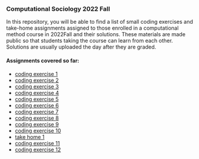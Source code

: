 ### Computational Sociology 2022 Fall 

In this repository, you will be able to find a list of small coding exercises and take-home assignments 
assigned to those enrolled in a computational method course in 2022Fall and their solutions. These materials are made public so that students taking the course can learn from each other. Solutions are usually uploaded the day after they are graded. 

#### Assignments covered so far:

* [coding exercise 1](https://github.com/ruilinchen/compsoc_2022fall/tree/main/exercise1)
* [coding exercise 2](https://github.com/ruilinchen/compsoc_2022fall/tree/main/exercise2)
* [coding exercise 3](https://github.com/ruilinchen/compsoc_2022fall/tree/main/exercise3)
* [coding exercise 4](https://github.com/ruilinchen/compsoc_2022fall/tree/main/exercise4)
* [coding exercise 5](https://github.com/ruilinchen/compsoc_2022fall/tree/main/exercise5)
* [coding exercise 6](https://github.com/ruilinchen/compsoc_2022fall/tree/main/exercise6)
* [coding exercise 7](https://github.com/ruilinchen/compsoc_2022fall/tree/main/exercise7)
* [coding exercise 8](https://github.com/ruilinchen/compsoc_2022fall/tree/main/exercise8)
* [coding exercise 9](https://github.com/ruilinchen/compsoc_2022fall/tree/main/exercise9)
* [coding exercise 10](https://github.com/ruilinchen/compsoc_2022fall/tree/main/exercise10)
* [take home 1](https://github.com/ruilinchen/compsoc_2022fall/tree/main/takehome1)
* [coding exercise 11](https://github.com/ruilinchen/compsoc_2022fall/tree/main/exercise11)
* [coding exercise 12](https://github.com/ruilinchen/compsoc_2022fall/tree/main/exercise12)









